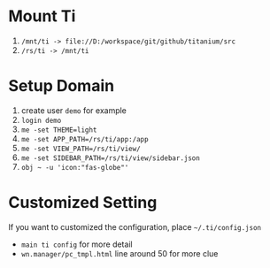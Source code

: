 # Mount Ti

1. `/mnt/ti -> file://D:/workspace/git/github/titanium/src`
2. `/rs/ti -> /mnt/ti`

# Setup Domain

1. create user `demo` for example
2. `login demo`
3. `me -set THEME=light`
4. `me -set APP_PATH=/rs/ti/app:/app`
5. `me -set VIEW_PATH=/rs/ti/view/`
6. `me -set SIDEBAR_PATH=/rs/ti/view/sidebar.json`
7. `obj ~ -u 'icon:"fas-globe"'`

# Customized Setting

If you want to customized the configuration, place `~/.ti/config.json`

- `main ti config` for more detail
- `wn.manager/pc_tmpl.html` line around 50 for more clue

